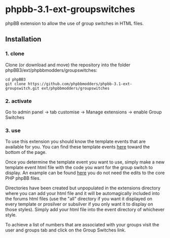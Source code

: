phpbb-3.1-ext-groupswitches
=========================

phpBB extension to allow the use of group switches in HTML files.

## Installation

### 1. clone
Clone (or download and move) the repository into the folder phpBB3/ext/phpbbmodders/groupswitches:

```
cd phpBB3
git clone https://github.com/phpbbmodders/phpbb-3.1-ext-groupswitch.git ext/phpbbmodders/groupswitches
```

### 2. activate
Go to admin panel -> tab customise -> Manage extensions -> enable Group Switches

### 3. use
To use this extension you should know the template events that are available for you.  You can find these template events [here](https://area51.phpbb.com/docs/dev/master/extensions/events_list.html#template-events) toward the bottom of the page.

Once you determine the template event you want to use, simply make a new template event html file with the code you want for the group switch to display.  An example can be found [here](https://www.phpbb.com/support/docs/en/3.0/kb/article/creating-group-template-switches/) you do not need the edits to the core PHP phpBB files.

Directories have been created but unpopulated in the extensions directory where you can add your html file and it will be automagically included into the forums html files (use the "all" directory if you want it displayed on every template or prosilver or subsilver if you only want it to display on those styles).  Simply add your html file into the event directory of whichever style.

To achieve a list of numbers that are associated with your groups visit the user and groups tab and click on the Group Switches link.